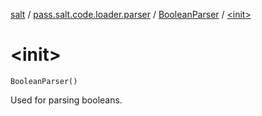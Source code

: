 [salt](../../index.md) / [pass.salt.code.loader.parser](../index.md) / [BooleanParser](index.md) / [&lt;init&gt;](./-init-.md)

# &lt;init&gt;

`BooleanParser()`

Used for parsing booleans.


